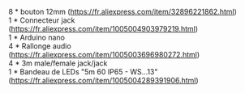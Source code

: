 8 * bouton 12mm	(https://fr.aliexpress.com/item/32896221862.html)<br>
1 * Connecteur jack (https://fr.aliexpress.com/item/1005004903979219.html)<br>
1 * Arduino nano<br>
4 * Rallonge audio (https://fr.aliexpress.com/item/1005003696980272.html)<br>
4 * 3m male/female jack/jack<br>
1 * Bandeau de LEDs	"5m 60 IP65 - WS…13" (https://fr.aliexpress.com/item/1005004289391906.html)<br>
